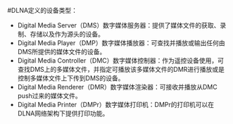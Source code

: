 #DLNA定义的设备类型：  
- Digital Media Server（DMS）数字媒体服务器：提供了媒体文件的获取、录制、存储以及作为源头的设备。  
- Digital Media Player（DMP）数字媒体播放器：可查找并播放或输出任何由DMS所提供的媒体文件的设备。  
- Digital Media Controller（DMC）数字媒体控制器：作为遥控设备使用，可查找DMS上的多媒体文件，并指定可播放该多媒体文件的DMR进行播放或是控制多媒体文件上下传到DMS的设备。  
- Digital Media Renderer（DMR）数字媒体渲染器：可接收并播放从DMC push过来的媒体文件。  
- Digital Media Printer（DMPr）数字媒体打印机：DMPr的打印机可以在DLNA网络架构下提供打印功能。   
